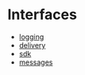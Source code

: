 # Interfaces

* [logging](./logging/)
* [delivery](./delivery/)
* [sdk](./sdk/)
* [messages](./messages/)